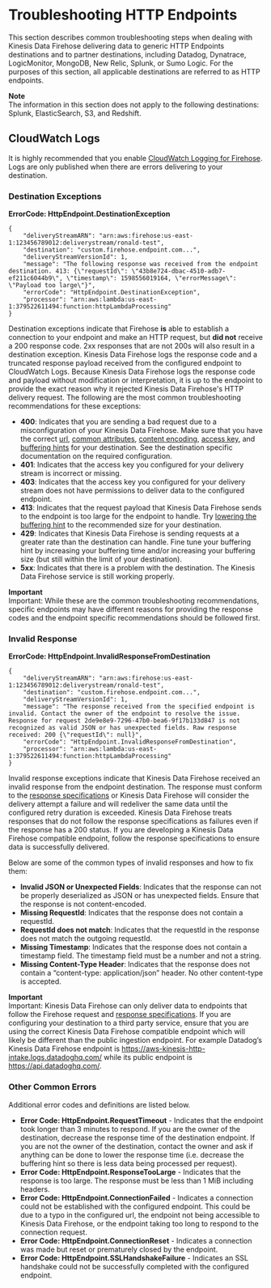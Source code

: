 # Troubleshooting HTTP Endpoints<a name="http_troubleshooting"></a>

This section describes common troubleshooting steps when dealing with Kinesis Data Firehose delivering data to generic HTTP Endpoints destinations and to partner destinations, including Datadog, Dynatrace, LogicMonitor, MongoDB, New Relic, Splunk, or Sumo Logic\. For the purposes of this section, all applicable destinations are referred to as HTTP endpoints\. 

**Note**  
The information in this section does not apply to the following destinations: Splunk, ElasticSearch, S3, and Redshift\.

## CloudWatch Logs<a name="cloudwatch_logs"></a>

It is highly recommended that you enable [CloudWatch Logging for Firehose](https://docs.aws.amazon.com/firehose/latest/dev/monitoring-with-cloudwatch-logs.html)\. Logs are only published when there are errors delivering to your destination\.

### Destination Exceptions<a name="destination_exceptions"></a>

 **ErrorCode: HttpEndpoint\.DestinationException** 

```
{
    "deliveryStreamARN": "arn:aws:firehose:us-east-1:123456789012:deliverystream/ronald-test",
    "destination": "custom.firehose.endpoint.com...",
    "deliveryStreamVersionId": 1,
    "message": "The following response was received from the endpoint destination. 413: {\"requestId\": \"43b8e724-dbac-4510-adb7-ef211c6044b9\", \"timestamp\": 1598556019164, \"errorMessage\": \"Payload too large\"}",
    "errorCode": "HttpEndpoint.DestinationException",
    "processor": "arn:aws:lambda:us-east-1:379522611494:function:httpLambdaProcessing"
}
```

Destination exceptions indicate that Firehose **is** able to establish a connection to your endpoint and make an HTTP request, but **did not** receive a 200 response code\. 2xx responses that are not 200s will also result in a destination exception\. Kinesis Data Firehose logs the response code and a truncated response payload received from the configured endpoint to CloudWatch Logs\. Because Kinesis Data Firehose logs the response code and payload without modification or interpretation, it is up to the endpoint to provide the exact reason why it rejected Kinesis Data Firehose's HTTP delivery request\. The following are the most common troubleshooting recommendations for these exceptions: 
+ **400**: Indicates that you are sending a bad request due to a misconfiguration of your Kinesis Data Firehose\. Make sure that you have the correct [url](https://docs.aws.amazon.com/firehose/latest/APIReference/API_HttpEndpointConfiguration.html#Firehose-Type-HttpEndpointConfiguration-Url), [common attributes](https://docs.aws.amazon.com/firehose/latest/APIReference/API_HttpEndpointRequestConfiguration.html#Firehose-Type-HttpEndpointRequestConfiguration-CommonAttributes), [content encoding](https://docs.aws.amazon.com/firehose/latest/APIReference/API_HttpEndpointRequestConfiguration.html#Firehose-Type-HttpEndpointRequestConfiguration-ContentEncoding), [access key](https://docs.aws.amazon.com/firehose/latest/APIReference/API_HttpEndpointConfiguration.html#Firehose-Type-HttpEndpointConfiguration-AccessKey), and [buffering hints](https://docs.aws.amazon.com/firehose/latest/APIReference/API_HttpEndpointDestinationConfiguration.html#Firehose-Type-HttpEndpointDestinationConfiguration-BufferingHints) for your destination\. See the destination specific documentation on the required configuration\.
+ **401**: Indicates that the access key you configured for your delivery stream is incorrect or missing\.
+ **403**: Indicates that the access key you configured for your delivery stream does not have permissions to deliver data to the configured endpoint\.
+ **413**: Indicates that the request payload that Kinesis Data Firehose sends to the endpoint is too large for the endpoint to handle\. Try [lowering the buffering hint](https://docs.aws.amazon.com/firehose/latest/APIReference/API_HttpEndpointBufferingHints.html#Firehose-Type-HttpEndpointBufferingHints-SizeInMBs) to the recommended size for your destination\. 
+ **429**: Indicates that Kinesis Data Firehose is sending requests at a greater rate than the destination can handle\. Fine tune your buffering hint by increasing your buffering time and/or increasing your buffering size \(but still within the limit of your destination\)\.
+ **5xx**: Indicates that there is a problem with the destination\. The Kinesis Data Firehose service is still working properly\.

**Important**  
Important: While these are the common troubleshooting recommendations, specific endpoints may have different reasons for providing the response codes and the endpoint specific recommendations should be followed first\. 

### Invalid Response<a name="invalid_response"></a>

 **ErrorCode: HttpEndpoint\.InvalidResponseFromDestination** 

```
{
    "deliveryStreamARN": "arn:aws:firehose:us-east-1:123456789012:deliverystream/ronald-test",
    "destination": "custom.firehose.endpoint.com...",
    "deliveryStreamVersionId": 1,
    "message": "The response received from the specified endpoint is invalid. Contact the owner of the endpoint to resolve the issue. Response for request 2de9e8e9-7296-47b0-bea6-9f17b133d847 is not recognized as valid JSON or has unexpected fields. Raw response received: 200 {\"requestId\": null}",
    "errorCode": "HttpEndpoint.InvalidResponseFromDestination",
    "processor": "arn:aws:lambda:us-east-1:379522611494:function:httpLambdaProcessing"
}
```

Invalid response exceptions indicate that Kinesis Data Firehose received an invalid response from the endpoint destination\. The response must conform to the [response specifications](https://docs.aws.amazon.com/firehose/latest/dev/httpdeliveryrequestresponse.html) or Kinesis Data Firehose will consider the delivery attempt a failure and will redeliver the same data until the configured retry duration is exceeded\. Kinesis Data Firehose treats responses that do not follow the response specifications as failures even if the response has a 200 status\. If you are developing a Kinesis Data Firehose compatible endpoint, follow the response specifications to ensure data is successfully delivered\. 

Below are some of the common types of invalid responses and how to fix them: 
+ **Invalid JSON or Unexpected Fields**: Indicates that the response can not be properly deserialized as JSON or has unexpected fields\. Ensure that the response is not content\-encoded\.
+ **Missing RequestId**: Indicates that the response does not contain a requestId\.
+ **RequestId does not match**: Indicates that the requestId in the response does not match the outgoing requestId\.
+ **Missing Timestamp**: Indicates that the response does not contain a timestamp field\. The timestamp field must be a number and not a string\.
+ **Missing Content\-Type Header**: Indicates that the response does not contain a “content\-type: application/json” header\. No other content\-type is accepted\.

**Important**  
Important: Kinesis Data Firehose can only deliver data to endpoints that follow the Firehose request and [response specifications](https://docs.aws.amazon.com/firehose/latest/dev/httpdeliveryrequestresponse.html)\. If you are configuring your destination to a third party service, ensure that you are using the correct Kinesis Data Firehose compatible endpoint which will likely be different than the public ingestion endpoint\. For example Datadog’s Kinesis Data Firehose endpoint is [https://aws\-kinesis\-http\-intake\.logs\.datadoghq\.com/](http://aws-kinesis-http-intake.logs.datadoghq.com/) while its public endpoint is [https://api\.datadoghq\.com/](https://api.datadoghq.com/)\.

### Other Common Errors<a name="others"></a>

Additional error codes and definitions are listed below\.
+ **Error Code: HttpEndpoint\.RequestTimeout** \- Indicates that the endpoint took longer than 3 minutes to respond\. If you are the owner of the destination, decrease the response time of the destination endpoint\. If you are not the owner of the destination, contact the owner and ask if anything can be done to lower the response time \(i\.e\. decrease the buffering hint so there is less data being processed per request\)\. 
+ **Error Code: HttpEndpoint\.ResponseTooLarge** \- Indicates that the response is too large\. The response must be less than 1 MiB including headers\.
+ **Error Code: HttpEndpoint\.ConnectionFailed** \- Indicates a connection could not be established with the configured endpoint\. This could be due to a typo in the configured url, the endpoint not being accessible to Kinesis Data Firehose, or the endpoint taking too long to respond to the connection request\.
+ **Error Code: HttpEndpoint\.ConnectionReset** \- Indicates a connection was made but reset or prematurely closed by the endpoint\.
+ **Error Code: HttpEndpoint\.SSLHandshakeFailure** \- Indicates an SSL handshake could not be successfully completed with the configured endpoint\.